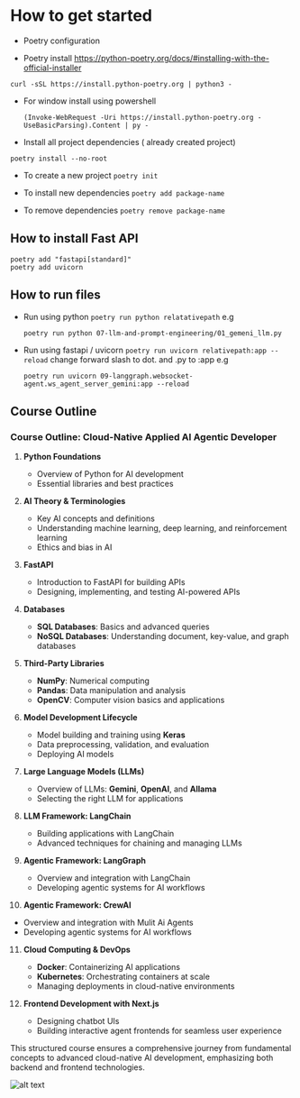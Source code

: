 
# How to get started
- Poetry configuration 

- Poetry install https://python-poetry.org/docs/#installing-with-the-official-installer

``` curl -sSL https://install.python-poetry.org | python3 - ```

- For window install using powershell
  
  ``` (Invoke-WebRequest -Uri https://install.python-poetry.org -UseBasicParsing).Content | py - ```

- Install all project dependencies ( already created project)
```
poetry install --no-root
```

- To create a new project
   ``` poetry init ```

- To install new dependencies 
   ``` poetry add package-name ```

- To remove dependencies 
   ``` poetry remove package-name ```


## How to install Fast API
``` 
poetry add "fastapi[standard]"
poetry add uvicorn

 ```

## How to run files
- Run using python
  `poetry run python relatativepath`
  e.g

  ```poetry run python 07-llm-and-prompt-engineering/01_gemeni_llm.py ```

- Run using fastapi / uvicorn
   `poetry run uvicorn relativepath:app --reload` change forward slash to dot. and .py to :app 
   e.g

   ```poetry run uvicorn 09-langgraph.websocket-agent.ws_agent_server_gemini:app --reload```



## Course Outline
### Course Outline: Cloud-Native Applied AI Agentic Developer

1. **Python Foundations**
   - Overview of Python for AI development
   - Essential libraries and best practices

2. **AI Theory & Terminologies**
   - Key AI concepts and definitions
   - Understanding machine learning, deep learning, and reinforcement learning
   - Ethics and bias in AI

3. **FastAPI**
   - Introduction to FastAPI for building APIs
   - Designing, implementing, and testing AI-powered APIs

4. **Databases**
   - **SQL Databases**: Basics and advanced queries
   - **NoSQL Databases**: Understanding document, key-value, and graph databases

5. **Third-Party Libraries**
   - **NumPy**: Numerical computing
   - **Pandas**: Data manipulation and analysis
   - **OpenCV**: Computer vision basics and applications

6. **Model Development Lifecycle**
   - Model building and training using **Keras**
   - Data preprocessing, validation, and evaluation
   - Deploying AI models

7. **Large Language Models (LLMs)**
   - Overview of LLMs: **Gemini**, **OpenAI**, and **Allama**
   - Selecting the right LLM for applications

8. **LLM Framework: LangChain**
   - Building applications with LangChain
   - Advanced techniques for chaining and managing LLMs

9. **Agentic Framework: LangGraph**
   - Overview and integration with LangChain
   - Developing agentic systems for AI workflows

10. **Agentic Framework: CrewAI**
   - Overview and integration with Mulit Ai Agents
   - Developing agentic systems for AI workflows

11. **Cloud Computing & DevOps**
    - **Docker**: Containerizing AI applications
    - **Kubernetes**: Orchestrating containers at scale
    - Managing deployments in cloud-native environments

12. **Frontend Development with Next.js**
    - Designing chatbot UIs
    - Building interactive agent frontends for seamless user experience

This structured course ensures a comprehensive journey from fundamental concepts to advanced cloud-native AI development, emphasizing both backend and frontend technologies.


![alt text](outline.png)

